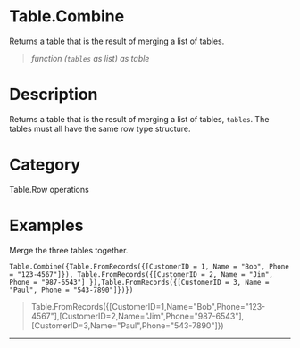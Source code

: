 # Table.Combine
Returns a table that is the result of merging a list of tables.
> _function (<code>tables</code> as list) as table_

# Description 
Returns a table that is the result of merging a list of tables, <code>tables</code>. The tables must all have the same row type structure.
# Category 
Table.Row operations
# Examples 
Merge the three tables together.
```
Table.Combine({Table.FromRecords({[CustomerID = 1, Name = "Bob", Phone = "123-4567"]}), Table.FromRecords({[CustomerID = 2, Name = "Jim", Phone = "987-6543"] }),Table.FromRecords({[CustomerID = 3, Name = "Paul", Phone = "543-7890"]})})
```
> Table.FromRecords({[CustomerID=1,Name="Bob",Phone="123-4567"],[CustomerID=2,Name="Jim",Phone="987-6543"],[CustomerID=3,Name="Paul",Phone="543-7890"]})

***
